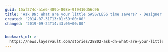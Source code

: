 ```yaml
---
guid: 15af274c-a1e6-489b-808e-9f9410d56c96
title: 'Ask DN: What are your little SASS/LESS time savers? - Designer News'
created: '2014-07-31T13:01:59+00:00'
changed: '2019-09-24T14:43:05+00:00'


bookmark_of: >-
  https://news.layervault.com/stories/28802-ask-dn-what-are-your-little-sassless-time-savers
---
```




